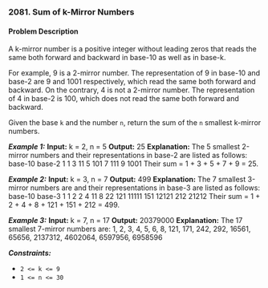 ### 2081. Sum of k-Mirror Numbers

#### Problem Description

A k-mirror number is a positive integer without leading zeros that reads the same both forward and backward in base-10 as well as in base-k.

For example, 9 is a 2-mirror number. The representation of 9 in base-10 and base-2 are 9 and 1001 respectively, which read the same both forward and backward.
On the contrary, 4 is not a 2-mirror number. The representation of 4 in base-2 is 100, which does not read the same both forward and backward.

Given the base `k` and the number `n`, return the sum of the `n` smallest k-mirror numbers.

**_Example 1:_**
**Input:** k = 2, n = 5
**Output:** 25
**Explanation:**
The 5 smallest 2-mirror numbers and their representations in base-2 are listed as follows:
base-10 base-2
1 1
3 11
5 101
7 111
9 1001
Their sum = 1 + 3 + 5 + 7 + 9 = 25.

**_Example 2:_**
**Input:** k = 3, n = 7
**Output:** 499
**Explanation:**
The 7 smallest 3-mirror numbers are and their representations in base-3 are listed as follows:
base-10 base-3
1 1
2 2
4 11
8 22
121 11111
151 12121
212 21212
Their sum = 1 + 2 + 4 + 8 + 121 + 151 + 212 = 499.

**_Example 3:_**
**Input:** k = 7, n = 17
**Output:** 20379000
**Explanation:** The 17 smallest 7-mirror numbers are:
1, 2, 3, 4, 5, 6, 8, 121, 171, 242, 292, 16561, 65656, 2137312, 4602064, 6597956, 6958596

**_Constraints:_**

- `2 <= k <= 9`
- `1 <= n <= 30`

